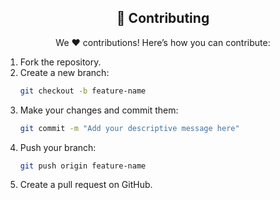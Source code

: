 <h2 align="center"> 🤝 Contributing </h2>
<div align="center">We ❤️ contributions! Here’s how you can contribute:</div>

1. Fork the repository.
2. Create a new branch:
   ```bash
   git checkout -b feature-name
   ```
3. Make your changes and commit them:
   ```bash
   git commit -m "Add your descriptive message here"
   ```
4. Push your branch:
   ```bash
   git push origin feature-name
   ```
5. Create a pull request on GitHub.